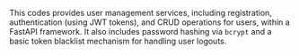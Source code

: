 This codes provides user management services, including registration, authentication (using JWT tokens), and CRUD operations for users, within a FastAPI framework. It also includes password hashing via `bcrypt` and a basic token blacklist mechanism for handling user logouts.
